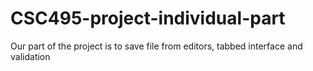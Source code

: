 CSC495-project-individual-part
==============================

Our part of the project is to save file from editors, tabbed interface and validation 
